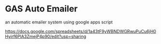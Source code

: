 # GAS Auto Emailer
an automatic emailer system using google apps script

https://docs.google.com/spreadsheets/d/1a43tF9yWBNDWGRwuPuCu6jH0Hyirf6PlA3ZmejP4p90/edit?usp=sharing
